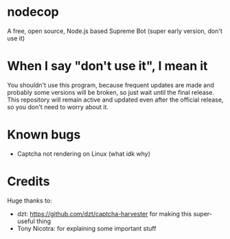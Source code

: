 # nodecop
A free, open source, Node.js based Supreme Bot (super early version, don't use it)

# When I say "don't use it", I mean it
You shouldn't use this program, because frequent updates are made and probably some versions will be broken, so just wait until the final release. 
This repository will remain active and updated even after the official release, so you don't need to worry about it.

#  Known bugs
- Captcha not rendering on Linux (what idk why)

# Credits
Huge thanks to:
- dzt: https://github.com/dzt/captcha-harvester for making this super-useful thing
- Tony Nicotra: for explaining some important stuff
